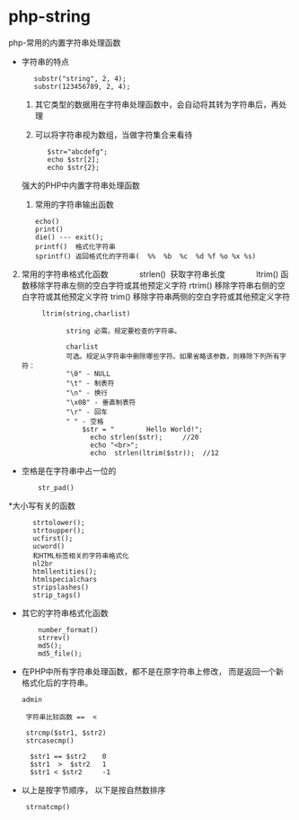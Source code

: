# php-string
php-常用的内置字符串处理函数


 * 字符串的特点
 
          substr("string", 2, 4);
          substr(123456789, 2, 4);
 	
 	1. 其它类型的数据用在字符串处理函数中，会自动将其转为字符串后，再处理
 	2. 可以将字符串视为数组，当做字符集合来看待
  

              $str="abcdefg";
              echo $str[2];
              echo $str{2}; 
 
    
   强大的PHP中内置字符串处理函数
   
   1. 常用的字符串输出函数
 
          echo()
          print()
          die() --- exit();
          printf()  格式化字符串
          sprintf() 返回格式化的字符串(	%%	%b	%c	%d %f %o %x %s)
      
  2. 常用的字符串格式化函数
              strlen()  获取字符串长度
              ltrim()   函数移除字符串左侧的空白字符或其他预定义字符 
              rtrim()   移除字符串右侧的空白字符或其他预定义字符
              trim()    移除字符串两侧的空白字符或其他预定义字符
              
              
              ltrim(string,charlist)

                    string 必需。规定要检查的字符串。

                    charlist
                    可选。规定从字符串中删除哪些字符。如果省略该参数，则移除下列所有字符：
                    "\0" - NULL
                    "\t" - 制表符
                    "\n" - 换行
                    "\x0B" - 垂直制表符
                    "\r" - 回车
                    " " - 空格
                    	$str = "        Hello World!";
                          echo strlen($str);     //20
                          echo "<br>";
                          echo  strlen(ltrim($str));  //12
                    
                    
      
 * 空格是在字符串中占一位的
   
    	   str_pad()
 
*大小写有关的函数
  
          strtolower(); 
          strtoupper();
          ucfirst();
          ucword()
          和HTML标签相关的字符串格式化
          nl2br
          htmllentities();
          htmlspecialchars
          stripslashes() 
          strip_tags()
 
 *	其它的字符串格式化函数
  
            number_format()
            strrev()
            md5();
            md5_file();
 
 *	在PHP中所有字符串处理函数，都不是在原字符串上修改， 而是返回一个新格式化后的字符串。
 
        admin 

         字符串比较函数 ==  <

         strcmp($str1, $str2)
         strcasecmp()

          $str1 == $str2    0
          $str1  >  $str2   1
          $str1 < $str2     -1
      
 
 *	以上是按字节顺序， 以下是按自然数排序
 
         strnatcmp()









